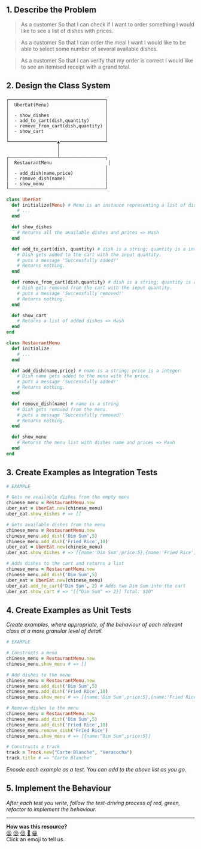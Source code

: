 ## 1. Describe the Problem

> As a customer
> So that I can check if I want to order something
> I would like to see a list of dishes with prices.

> As a customer
> So that I can order the meal I want
> I would like to be able to select some number of several available dishes.

> As a customer
> So that I can verify that my order is correct
> I would like to see an itemised receipt with a grand total.

## 2. Design the Class System

```
┌────────────────────────────────────┐
│  UberEat(Menu)                     │
│                                    │
│  - show_dishes                     │
│  - add_to_cart(dish,quantity)      │
│  - remove_from_cart(dish,quantity) │
│  - show_cart                       │
│                                    │
└──────────────────▲─────────────────┘
                   │
                   │
┌──────────────────┴─────────────────┐
│  RestaurantMenu                     │
│                                    │
│  - add_dish(name,price)            │
│  - remove_dish(name)               │
|  - show_menu                       |
└────────────────────────────────────┘
```

```ruby
class UberEat
  def initialize(Menu) # Menu is an instance representing a list of dishes
    # ...
  end

  def show_dishes
    # Returns all the available dishes and prices => Hash
  end

  def add_to_cart(dish, quantity) # dish is a string; quantity is a integer
    # Dish gets added to the cart with the input quantity.
    # puts a message 'Successfully added!'
    # Returns nothing.
  end

  def remove_from_cart(dish,quantity) # dish is a string; quantity is a integer
    # Dish gets removed from the cart with the input quantity.
    # puts a message 'Successfully removed!'
    # Returns nothing.
  end

  def show_cart
    # Returns a list of added dishes => Hash
  end
end

class RestaurantMenu
  def initialize
    # ...
  end

  def add_dish(name,price) # name is a string; price is a integer
    # Dish name gets added to the menu with the price.
    # puts a message 'Successfully added!'
    # Returns nothing.
  end

  def remove_dish(name) # name is a string
    # Dish gets removed from the menu.
    # puts a message 'Successfully removed!'
    # Returns nothing.
  end

  def show_menu
    # Returns the menu list with dishes name and prices => Hash
  end
end
```

## 3. Create Examples as Integration Tests

```ruby
# EXAMPLE

# Gets no available dishes from the empty menu
chinese_menu = RestaurantMenu.new
uber_eat = UberEat.new(chinese_menu)
uber_eat.show_dishes # => []

# Gets available dishes from the menu
chinese_menu = RestaurantMenu.new
chinese_menu.add_dish('Dim Sum',5)
chinese_menu.add_dish('Fried Rice',10)
uber_eat = UberEat.new(chinese_menu)
uber_eat.show_dishes # => [{name:'Dim Sum',price:5},{name:'Fried Rice',price:10}]

# Adds dishes to the cart and returns a list
chinese_menu = RestaurantMenu.new
chinese_menu.add_dish('Dim Sum',5)
uber_eat = UberEat.new(chinese_menu)
uber_eat.add_to_cart('Dim Sum', 2) # Adds two Dim Sum into the cart
uber_eat.show_cart # => "[{"Dim Sum" => 2}] Total: $10"
```

## 4. Create Examples as Unit Tests

_Create examples, where appropriate, of the behaviour of each relevant class at
a more granular level of detail._

```ruby
# EXAMPLE

# Constructs a menu
chinese_menu = RestaurantMenu.new
chinese_menu.show_menu # => []

# Add dishes to the menu
chinese_menu = RestaurantMenu.new
chinese_menu.add_dish('Dim Sum',5)
chinese_menu.add_dish('Fried Rice',10)
chinese_menu.show_menu # => [{name:'Dim Sum',price:5},{name:'Fried Rice',price:10}]

# Remove dishes to the menu
chinese_menu = RestaurantMenu.new
chinese_menu.add_dish('Dim Sum',5)
chinese_menu.add_dish('Fried Rice',10)
chinese_menu.remove_dish('Fried Rice')
chinese_menu.show_menu # => [{name:"Dim Sum",price:5}]

# Constructs a track
track = Track.new("Carte Blanche", "Veracocha")
track.title # => "Carte Blanche"
```

_Encode each example as a test. You can add to the above list as you go._

## 5. Implement the Behaviour

_After each test you write, follow the test-driving process of red, green,
refactor to implement the behaviour._

<!-- BEGIN GENERATED SECTION DO NOT EDIT -->

---

**How was this resource?**  
[😫](https://airtable.com/shrUJ3t7KLMqVRFKR?prefill_Repository=makersacademy%2Fgolden-square&prefill_File=resources%2Fmulti_class_recipe_template.md&prefill_Sentiment=😫) [😕](https://airtable.com/shrUJ3t7KLMqVRFKR?prefill_Repository=makersacademy%2Fgolden-square&prefill_File=resources%2Fmulti_class_recipe_template.md&prefill_Sentiment=😕) [😐](https://airtable.com/shrUJ3t7KLMqVRFKR?prefill_Repository=makersacademy%2Fgolden-square&prefill_File=resources%2Fmulti_class_recipe_template.md&prefill_Sentiment=😐) [🙂](https://airtable.com/shrUJ3t7KLMqVRFKR?prefill_Repository=makersacademy%2Fgolden-square&prefill_File=resources%2Fmulti_class_recipe_template.md&prefill_Sentiment=🙂) [😀](https://airtable.com/shrUJ3t7KLMqVRFKR?prefill_Repository=makersacademy%2Fgolden-square&prefill_File=resources%2Fmulti_class_recipe_template.md&prefill_Sentiment=😀)  
Click an emoji to tell us.

<!-- END GENERATED SECTION DO NOT EDIT -->
